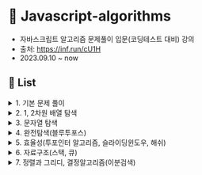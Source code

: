# 🌱 Javascript-algorithms
- 자바스크립트 알고리즘 문제풀이 입문(코딩테스트 대비) 강의
- 출처: https://inf.run/cU1H
- 2023.09.10 ~ now

## 📑 List
<details>
<summary>1. 기본 문제 풀이</summary>

1. [세 수 중 최솟값](https://github.com/hyzzzzy/javascript-algorithms/blob/main/basic/1.%20%EC%84%B8%20%EC%88%98%20%EC%A4%91%20%EC%B5%9C%EC%86%9F%EA%B0%92.js)
2. [삼각형 판별하기](https://github.com/hyzzzzy/javascript-algorithms/blob/main/basic/2.%20%EC%82%BC%EA%B0%81%ED%98%95%20%ED%8C%90%EB%B3%84%ED%95%98%EA%B8%B0.js)
3. [연필개수](https://github.com/hyzzzzy/javascript-algorithms/blob/main/basic/3.%20%EC%97%B0%ED%95%84%20%EA%B0%9C%EC%88%98.js)
4. [1부터 N까지의 합](https://github.com/hyzzzzy/javascript-algorithms/blob/main/basic/4.%201%EB%B6%80%ED%84%B0%20N%EA%B9%8C%EC%A7%80%20%ED%95%A9%20%EC%B6%9C%EB%A0%A5%ED%95%98%EA%B8%B0.js)
5. [최솟값 구하기](https://github.com/hyzzzzy/javascript-algorithms/blob/main/basic/5.%20%EC%B5%9C%EC%86%9F%EA%B0%92%20%EA%B5%AC%ED%95%98%EA%B8%B0.js)
6. [홀수](https://github.com/hyzzzzy/javascript-algorithms/blob/main/basic/6.%20%ED%99%80%EC%88%98.js)
7. [10부제](https://github.com/hyzzzzy/javascript-algorithms/blob/main/basic/7.%2010%EB%B6%80%EC%A0%9C.js)
8. [일곱난쟁이](https://github.com/hyzzzzy/javascript-algorithms/blob/main/basic/8.%20%EC%9D%BC%EA%B3%B1%EB%82%9C%EC%9F%81%EC%9D%B4.js)
9. [A를 #으로](https://github.com/hyzzzzy/javascript-algorithms/blob/main/basic/9.%20A%EB%A5%BC%20%23%EC%9C%BC%EB%A1%9C.js)
10. [문자 찾기](https://github.com/hyzzzzy/javascript-algorithms/blob/main/basic/10.%20%EB%AC%B8%EC%9E%90%EC%B0%BE%EA%B8%B0.js)
11. [대문자 찾기](https://github.com/hyzzzzy/javascript-algorithms/blob/main/basic/11.%20%EB%8C%80%EB%AC%B8%EC%9E%90%20%EC%B0%BE%EA%B8%B0.js)
12. [대문자로 통일](https://github.com/hyzzzzy/javascript-algorithms/blob/main/basic/12.%20%EB%8C%80%EB%AC%B8%EC%9E%90%EB%A1%9C%20%ED%86%B5%EC%9D%BC.js)
13. [대소문자변환](https://github.com/hyzzzzy/javascript-algorithms/blob/main/basic/13.%20%EB%8C%80%EC%86%8C%EB%AC%B8%EC%9E%90%20%EB%B3%80%ED%99%98.js)
14. [가장 긴 문자열](https://github.com/hyzzzzy/javascript-algorithms/blob/main/basic/14.%20%EA%B0%80%EC%9E%A5%20%EA%B8%B4%20%EB%AC%B8%EC%9E%90%EC%97%B4.js)
15. [가운데 문자 출력(substring, substr)](https://github.com/hyzzzzy/javascript-algorithms/blob/main/basic/15.%20%EA%B0%80%EC%9A%B4%EB%8D%B0%20%EB%AC%B8%EC%9E%90%20%EC%B6%9C%EB%A0%A5.js)
16. [중복문자제거(indexOf)](https://github.com/hyzzzzy/javascript-algorithms/blob/main/basic/16.%20%EC%A4%91%EB%B3%B5%EB%AC%B8%EC%9E%90%EC%A0%9C%EA%B1%B0.js)
17. [중복단어제거](https://github.com/hyzzzzy/javascript-algorithms/blob/main/basic/17.%20%EC%A4%91%EB%B3%B5%EB%8B%A8%EC%96%B4%EC%A0%9C%EA%B1%B0.js)
</details>

<details>
<summary>2. 1, 2차원 배열 탐색</summary>

1. [큰 수 출력하기](https://github.com/hyzzzzy/javascript-algorithms/blob/main/array-search/1.%20%ED%81%B0%20%EC%88%98%20%EC%B6%9C%EB%A0%A5%ED%95%98%EA%B8%B0.js)
2. [보이는 학생](https://github.com/hyzzzzy/javascript-algorithms/blob/main/array-search/2.%20%EB%B3%B4%EC%9D%B4%EB%8A%94%20%ED%95%99%EC%83%9D.js)
3. [가위바위보](https://github.com/hyzzzzy/javascript-algorithms/blob/main/array-search/3.%20%EA%B0%80%EC%9C%84%20%EB%B0%94%EC%9C%84%20%EB%B3%B4.js)
4. [점수 계산](https://github.com/hyzzzzy/javascript-algorithms/blob/main/array-search/4.%20%EC%A0%90%EC%88%98%EA%B3%84%EC%82%B0.js)
5. [등수구하기](https://github.com/hyzzzzy/javascript-algorithms/blob/main/array-search/5.%20%EB%93%B1%EC%88%98%EA%B5%AC%ED%95%98%EA%B8%B0.js)
6. [격자판 최대합](https://github.com/hyzzzzy/javascript-algorithms/blob/main/array-search/6.%20%EA%B2%A9%EC%9E%90%ED%8C%90%20%EC%B5%9C%EB%8C%80%ED%95%A9.js)
7. [봉우리](https://github.com/hyzzzzy/javascript-algorithms/blob/main/array-search/7.%20%EB%B4%89%EC%9A%B0%EB%A6%AC.js)
</details>

<details>
<summary>3. 문자열 탐색</summary>

1. [회문문자열](https://github.com/hyzzzzy/javascript-algorithms/blob/main/string-search/1.%20%ED%9A%8C%EB%AC%B8%20%EB%AC%B8%EC%9E%90%EC%97%B4.js)
2. [팰린드롬](https://github.com/hyzzzzy/javascript-algorithms/blob/main/string-search/2.%20%EC%9C%A0%ED%9A%A8%ED%95%9C%20%ED%8C%B0%EB%A6%B0%EB%93%9C%EB%A1%AC.js)
3. [숫자만 추출](https://github.com/hyzzzzy/javascript-algorithms/blob/main/string-search/3.%20%EC%88%AB%EC%9E%90%EB%A7%8C%20%EC%B6%94%EC%B6%9C.js)
4. [가장 짧은 문자거리](https://github.com/hyzzzzy/javascript-algorithms/blob/main/string-search/4.%20%EA%B0%80%EC%9E%A5%20%EC%A7%A7%EC%9D%80%20%EB%AC%B8%EC%9E%90%EA%B1%B0%EB%A6%AC.js)
5. [문자열 압축](https://github.com/hyzzzzy/javascript-algorithms/blob/main/string-search/5.%20%EB%AC%B8%EC%9E%90%EC%97%B4%20%EC%95%95%EC%B6%95.js)
</details>

<details>
<summary>4. 완전탐색(블루투포스)</summary>

1. [자리수의 합](https://github.com/hyzzzzy/javascript-algorithms/blob/main/brute-force/1.%20%EC%9E%90%EB%A6%AC%EC%88%98%EC%9D%98%20%ED%95%A9.js)
2. [뒤집은 소수](https://github.com/hyzzzzy/javascript-algorithms/blob/main/brute-force/2.%20%EB%92%A4%EC%A7%91%EC%9D%80%20%EC%86%8C%EC%88%98.js)
3. [멘토링](https://github.com/hyzzzzy/javascript-algorithms/blob/main/brute-force/3.%20%EB%A9%98%ED%86%A0%EB%A7%81.js)
4. [졸업선물](https://github.com/hyzzzzy/javascript-algorithms/blob/main/brute-force/4.%20%EC%A1%B8%EC%97%85%20%EC%84%A0%EB%AC%BC.js)
5. [K번째 큰 수](https://github.com/hyzzzzy/javascript-algorithms/blob/main/brute-force/5.%20K%EB%B2%88%EC%A7%B8%20%ED%81%B0%20%EC%88%98.js)
</details>

<details>
<summary>5. 효율성(투포인터 알고리즘, 슬라이딩윈도우, 해쉬)</summary>

1. [두 배열 합치기(Two Pointers Algorithm)](https://github.com/hyzzzzy/javascript-algorithms/blob/main/hash%2C%20sliding-window%2C%20two-pointers-algorithm/1.%20%EB%91%90%20%EB%B0%B0%EC%97%B4%20%ED%95%A9%EC%B9%98%EA%B8%B0.js)
2. [공통원소구하기(Two Pointers Algorithm)](https://github.com/hyzzzzy/javascript-algorithms/blob/main/hash%2C%20sliding-window%2C%20two-pointers-algorithm/2.%20%EA%B3%B5%ED%86%B5%EC%9B%90%EC%86%8C%20%EA%B5%AC%ED%95%98%EA%B8%B0.js)
3. [연속부분수열1(Two Pointers Algorithm)](https://github.com/hyzzzzy/javascript-algorithms/blob/main/hash%2C%20sliding-window%2C%20two-pointers-algorithm/3.%20%EC%97%B0%EC%86%8D%20%EB%B6%80%EB%B6%84%EC%88%98%EC%97%B4%201.js)
4. [연속부분수열2(Two Pointers Algorithm)](https://github.com/hyzzzzy/javascript-algorithms/blob/main/hash%2C%20sliding-window%2C%20two-pointers-algorithm/4.%20%EC%97%B0%EC%86%8D%20%EB%B6%80%EB%B6%84%EC%88%98%EC%97%B4%202.js)
5. [최대 매출(Sliding Window)](https://github.com/hyzzzzy/javascript-algorithms/blob/main/hash%2C%20sliding-window%2C%20two-pointers-algorithm/5.%20%EC%B5%9C%EB%8C%80%20%EB%A7%A4%EC%B6%9C.js)
6. [학급 회장(Hash Map)](https://github.com/hyzzzzy/javascript-algorithms/blob/main/hash%2C%20sliding-window%2C%20two-pointers-algorithm/6.%20%ED%95%99%EA%B8%89%20%ED%9A%8C%EC%9E%A5(%ED%95%B4%EC%89%AC).js)
7. [아나그램(Hash Map)](https://github.com/hyzzzzy/javascript-algorithms/blob/main/hash%2C%20sliding-window%2C%20two-pointers-algorithm/7.%20%EC%95%84%EB%82%98%EA%B7%B8%EB%9E%A8(%ED%95%B4%EC%89%AC).js)
8. [모든 아나그램 찾기(Hash & Sliding Window && Two Pointers Algorithm)](https://github.com/hyzzzzy/javascript-algorithms/blob/main/hash%2C%20sliding-window%2C%20two-pointers-algorithm/8.%20%EB%AA%A8%EB%93%A0%20%EC%95%84%EB%82%98%EA%B7%B8%EB%9E%A8%20%EC%B0%BE%EA%B8%B0(%ED%95%B4%EC%89%AC%2C%20%ED%88%AC%ED%8F%AC%EC%9D%B8%ED%84%B0%2C%20%EC%8A%AC%EB%9D%BC%EC%9D%B4%EB%94%A9%20%EC%9C%88%EB%8F%84%EC%9A%B0).js)
</details>

<details>
<summary>6. 자료구조(스택, 큐)</summary>

1. [올바른 괄호(스택)](https://github.com/hyzzzzy/javascript-algorithms/blob/main/stack%2C%20queue/1.%20%EC%98%AC%EB%B0%94%EB%A5%B8%20%EA%B4%84%ED%98%B8.js)
2. [괄호 문자 제거(스택)](https://github.com/hyzzzzy/javascript-algorithms/blob/main/stack%2C%20queue/2.%20%EA%B4%84%ED%98%B8%EB%AC%B8%EC%9E%90%EC%A0%9C%EA%B1%B0.js)
3. [크레인 인형뽑기(스택)](https://github.com/hyzzzzy/javascript-algorithms/blob/main/stack%2C%20queue/3.%20%ED%81%AC%EB%A0%88%EC%9D%B8%20%EC%9D%B8%ED%98%95%EB%BD%91%EA%B8%B0.js)
4. [후위식 (postfix) 연산(스택)](https://github.com/hyzzzzy/javascript-algorithms/blob/main/stack%2C%20queue/4.%20%ED%9B%84%EC%9C%84%EC%8B%9D%20%EC%97%B0%EC%82%B0.js)
5. [쇠막대기(스택)](https://github.com/hyzzzzy/javascript-algorithms/blob/main/stack%2C%20queue/5.%20%EC%87%A0%EB%A7%89%EB%8C%80%EA%B8%B0.js)
6. [공주구하기(큐)](https://github.com/hyzzzzy/javascript-algorithms/blob/main/stack%2C%20queue/6.%20%EA%B3%B5%EC%A3%BC%20%EA%B5%AC%ED%95%98%EA%B8%B0.js)
7. [교육과정설계(큐)](https://github.com/hyzzzzy/javascript-algorithms/blob/main/stack%2C%20queue/7.%20%EA%B5%90%EC%9C%A1%EA%B3%BC%EC%A0%95%20%EC%84%A4%EA%B3%84.js)
</details>

<details>
<summary>7. 정렬과 그리디, 결정알고리즘(이분검색)</summary>

1. [선택정렬](https://github.com/hyzzzzy/javascript-algorithms/blob/main/sort%2C%20greedy%2C%20deterministic-algorithm/1.%20%EC%84%A0%ED%83%9D%20%EC%A0%95%EB%A0%AC.js)
2. [버블정렬](https://github.com/hyzzzzy/javascript-algorithms/blob/main/sort%2C%20greedy%2C%20deterministic-algorithm/2.%20%EB%B2%84%EB%B8%94%20%EC%A0%95%EB%A0%AC.js)
3. [Special Sort(버블정렬응용)](https://github.com/hyzzzzy/javascript-algorithms/blob/main/sort%2C%20greedy%2C%20deterministic-algorithm/3.%20Special%20Sort.js)
4. [삽입정렬](https://github.com/hyzzzzy/javascript-algorithms/blob/main/sort%2C%20greedy%2C%20deterministic-algorithm/4.%20%EC%82%BD%EC%9E%85%20%EC%A0%95%EB%A0%AC.js)
5. [LRU(카카오 캐시 변형 : 삽입정렬응용)](https://github.com/hyzzzzy/javascript-algorithms/blob/main/sort%2C%20greedy%2C%20deterministic-algorithm/5.%20Least%20Recently%20Used.js)
6. [장난꾸러기 현수](https://github.com/hyzzzzy/javascript-algorithms/blob/main/sort%2C%20greedy%2C%20deterministic-algorithm/6.%20%EC%9E%A5%EB%82%9C%EA%BE%B8%EB%9F%AC%EA%B8%B0%20%ED%98%84%EC%88%98.js)
7. [좌표 정렬](https://github.com/hyzzzzy/javascript-algorithms/blob/main/sort%2C%20greedy%2C%20deterministic-algorithm/7.%20%EC%A2%8C%ED%91%9C%20%EC%A0%95%EB%A0%AC.js)
8. [회의실 배정](https://github.com/hyzzzzy/javascript-algorithms/blob/main/sort%2C%20greedy%2C%20deterministic-algorithm/8.%20%ED%9A%8C%EC%9D%98%EC%8B%A4%20%EB%B0%B0%EC%A0%95.js)
9. [결혼식](https://github.com/hyzzzzy/javascript-algorithms/blob/main/sort%2C%20greedy%2C%20deterministic-algorithm/9.%20%EA%B2%B0%ED%98%BC%EC%8B%9D.js)
10. [이분검색](https://github.com/hyzzzzy/javascript-algorithms/blob/main/sort%2C%20greedy%2C%20deterministic-algorithm/10.%20%EC%9D%B4%EB%B6%84%EA%B2%80%EC%83%89.js)
</details>